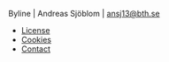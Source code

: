Byline | Andreas Sjöblom | ansj13@bth.se

* [License](license)
* [Cookies](cookies)
* [Contact](contact)
